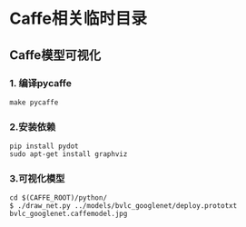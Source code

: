 # Caffe相关临时目录

## Caffe模型可视化

### 1. 编译pycaffe

```
make pycaffe
```

### 2.安装依赖

```
pip install pydot
sudo apt-get install graphviz
```
### 3.可视化模型

```
cd $(CAFFE_ROOT)/python/
$ ./draw_net.py ../models/bvlc_googlenet/deploy.prototxt bvlc_googlenet.caffemodel.jpg
```

